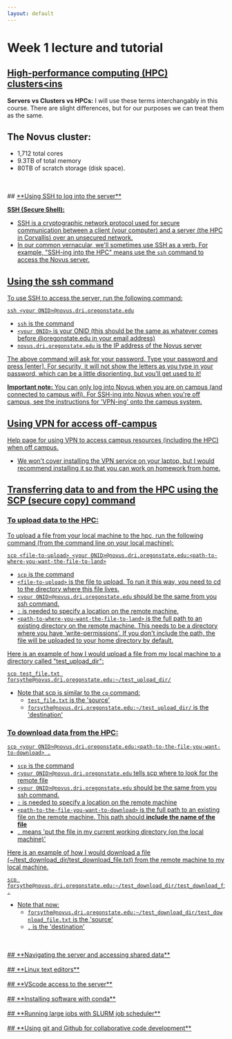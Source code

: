 ```yaml
---
layout: default
---
```

# Week 1 lecture and tutorial

## <ins>**High-performance computing (HPC) clusters**<ins

**Servers vs Clusters vs HPCs:** I will use these terms interchangably in this course. There are slight differences, but for our purposes we can treat them as the same.

## The Novus cluster:
- 1,712 total cores
- 9.3TB of total memory
- 80TB of scratch storage (disk space).


<br />
<br />
## <ins>**Using SSH to log into the server**<ins>

**SSH (Secure Shell):** 
- SSH is a cryptographic network protocol used for secure communication between a client (your computer) and a server (the HPC in Corvallis) over an unsecured network.
- In our common vernacular, we'll sometimes use SSH as a verb. For example, "SSH-ing into the HPC" means use the `ssh` command to access the Novus server. 

## Using the ssh command
To use SSH to access the server, run the following command:

```ssh <your ONID>@novus.dri.oregonstate.edu```

- `ssh` is the command
- `<your ONID>` is your ONID (this should be the same as whatever comes before @oregonstate.edu in your email address)
- `novus.dri.oregonstate.edu` is the IP address of the Novus server

The above command will ask for your password. Type your password and press [enter]. For security, it will not show the letters as you type in your password, which can be a little disorienting, but you'll get used to it!

**Important note:** You can only log into Novus when you are on campus (and connected to campus wifi). For SSH-ing into Novus when you're off campus, see the instructions for 'VPN-ing' onto the campus system.

## Using VPN for access off-campus

[Help page for using VPN to access campus resources (including the HPC) when off campus.](https://oregonstate.teamdynamix.com/TDClient/1935/Portal/KB/?CategoryID=6889)

- We won't cover installing the VPN service on your laptop, but I would recommend installing it so that you can work on homework from home.

## Transferring data to and from the HPC using the SCP (secure copy) command

### **To upload data to the HPC:**
To upload a file from your local machine to the hpc, run the following command (from the command line on your local machine):
```
scp <file-to-upload> <your ONID>@novus.dri.oregonstate.edu:<path-to-where-you-want-the-file-to-land>
```
- `scp` is the command
- `<file-to-upload>` is the file to upload. To run it this way, you need to cd to the directory where this file lives.
- `<your ONID>@novus.dri.oregonstate.edu` should be the same from you ssh command.
- `:` is needed to specify a location on the remote machine.
- `<path-to-where-you-want-the-file-to-land>` is the full path to an existing directory on the remote machine. This needs to be a directory where you have 'write-permissions'. If you don't include the path, the file will be uploaded to your home directory by default.

Here is an example of how I would upload a file from my local machine to a directory called "test_upload_dir":
```
scp test_file.txt forsythe@novus.dri.oregonstate.edu:~/test_upload_dir/
```
- Note that scp is similar to the `cp` command:
  - `test_file.txt` is the 'source'
  - `forsythe@novus.dri.oregonstate.edu:~/test_upload_dir/` is the 'destination'

### **To download data from the HPC:**
```
scp <your ONID>@novus.dri.oregonstate.edu:<path-to-the-file-you-want-to-download> .
```
- `scp` is the command
- `<your ONID>@novus.dri.oregonstate.edu` tells scp where to look for the remote file
- `<your ONID>@novus.dri.oregonstate.edu` should be the same from you ssh command.
- `:` is needed to specify a location on the remote machine
- `<path-to-the-file-you-want-to-download>` is the full path to an existing file on the remote machine. This path should **include the name of the file**
- `.` means 'put the file in my current working directory (on the local machine)'

Here is an example of how I would download a file (~/test_download_dir/test_download_file.txt) from the remote machine to my local machine. 
```
scp forsythe@novus.dri.oregonstate.edu:~/test_download_dir/test_download_file.txt .
```
- Note that now:
  - `forsythe@novus.dri.oregonstate.edu:~/test_download_dir/test_download_file.txt` is the 'source'
  - `.` is the 'destination'

<br />
<br />
## <ins>**Navigating the server and accessing shared data**<ins>

<br />
<br />
## <ins>**Linux text editors**<ins>

<br />
<br />
## <ins>**VScode access to the server**<ins>

<br />
<br />
## <ins>**Installing software with conda**<ins>

<br />
<br />
## <ins>**Running large jobs with SLURM job scheduler**<ins>

<br />
<br />
## <ins>**Using git and Github for collaborative code development**<ins>





